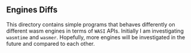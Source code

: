## Engines Diffs

This directory contains simple programs that behaves differently on different wasm engines in terms of `WASI` APIs. Initially I am investigating `wasmtime` and `wasmer`. Hopefully, more engines will be investigated in the future and compared to each other.
